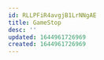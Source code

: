 ```yaml
---
id: RLLPFiR4avgjB1LrNNgAE
title: GameStop
desc: ''
updated: 1644961726969
created: 1644961726969
---
```


